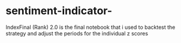 # sentiment-indicator-
IndexFinal (Rank) 2.0 is the final notebook that i used to backtest the strategy and adjust the periods for the individual z scores
